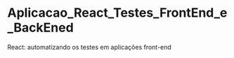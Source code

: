 # Aplicacao_React_Testes_FrontEnd_e_BackEned
React: automatizando os testes em aplicações front-end
